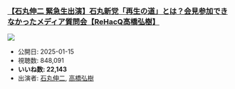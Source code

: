 ### [【石丸伸二 緊急生出演】石丸新党「再生の道」とは？会見参加できなかったメディア質問会【ReHacQ高橋弘樹】](https://www.youtube.com/watch?v=7V56CikEagk)
[![](https://img.youtube.com/vi/7V56CikEagk/sddefault.jpg)](https://www.youtube.com/watch?v=7V56CikEagk)
-   公開日: 2025-01-15
-   視聴数: 848,091
-   **いいね数: 22,143**
-   出演者: [石丸伸二](/rehacq_fan/people/石丸伸二 "wikilink"), [高橋弘樹](/rehacq_fan/people/高橋弘樹 "wikilink")
